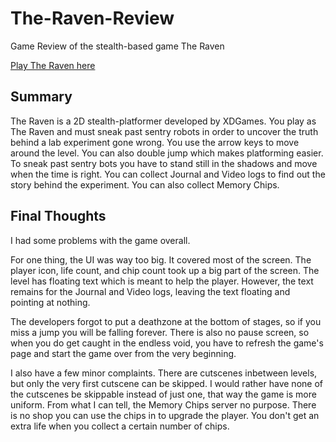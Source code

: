 # The-Raven-Review
Game Review of the stealth-based game The Raven

[Play The Raven here](https://armorgames.com/play/10003/the-raven?tag-referral=stealth)

## Summary
 The Raven is a 2D stealth-platformer developed by XDGames. You play as The Raven and must sneak past sentry robots in order to uncover the truth behind a lab experiment gone wrong. You use the arrow keys to move around the level. You can also double jump which makes platforming easier. To sneak past sentry bots you have to stand still in the shadows and move when the time is right. You can collect  Journal and Video logs to find out the story behind the experiment. You can also collect Memory Chips.

## Final Thoughts
  I had some problems with the game overall. 
 
 For one thing, the UI was way too big. It covered most of the screen. The player icon, life count, and chip count took up a big part of the screen. The level has floating text which is meant to help the player. However, the text remains for the Journal and Video logs, leaving the text floating and pointing at nothing.

 The developers forgot to put a deathzone at the bottom of stages, so if you miss a jump you will be falling forever. There is also no pause screen, so when you do get caught in the endless void, you have to refresh the game's page and start the game over from the very beginning.
 
 I also have a few minor complaints. There are cutscenes inbetween levels, but only the very first cutscene can be skipped. I would rather have none of the cutscenes be skippable instead of just one, that way the game is more uniform. From what I can tell, the Memory Chips server no purpose. There is no shop you can use the chips in to upgrade the player. You don't get an extra life when you collect a certain number of chips.
